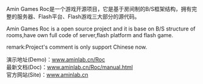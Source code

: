 Amin Games Roc是一个游戏开源项目，它是基于房间制的B/S框架结构，拥有完整的服务器、Flash平台、Flash游戏三大部分的源代码。

Amin Games Roc is a open source project and it is base on B/S structure of rooms,have own full code of server,flash platform and flash game.

remark:Project's comment is only support Chinese now.

演示地址(Demo)：www.aminlab.cn/Roc<br>
最新文档(Doc)：www.aminlab.cn/Roc/manual.html<br>
官方网站(Site)：www.aminlab.cn<br>